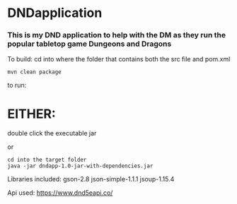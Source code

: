 # DNDapplication
### This is my DND application to help with the DM as they run the popular tabletop game Dungeons and Dragons

To build: 
cd into where the folder that contains both the src file and pom.xml

```
mvn clean package
```
to run:


# EITHER:
double click the executable jar

or

```
cd into the target folder
java -jar dndapp-1.0-jar-with-dependencies.jar
```

Libraries included:
gson-2.8
json-simple-1.1.1
jsoup-1.15.4

Api used:
https://www.dnd5eapi.co/

